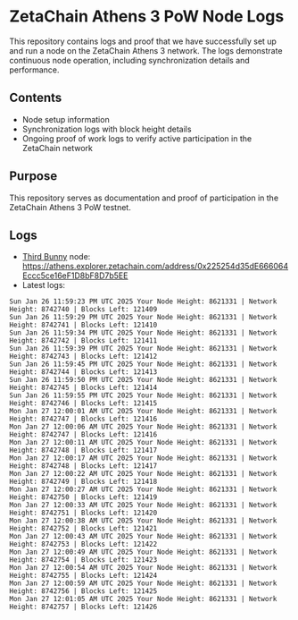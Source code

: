 # ZetaChain Athens 3 PoW Node Logs
This repository contains logs and proof that we have successfully set up and run a node on the ZetaChain Athens 3 network. The logs demonstrate continuous node operation, including synchronization details and performance.

## Contents
- Node setup information
- Synchronization logs with block height details
- Ongoing proof of work logs to verify active participation in the ZetaChain network

## Purpose
This repository serves as documentation and proof of participation in the ZetaChain Athens 3 PoW testnet.

## Logs

- [Third Bunny](https://thirdbunny.xyz/) node: https://athens.explorer.zetachain.com/address/0x225254d35dE666064Eccc5ce16eF1D8bF8D7b5EE
- Latest logs:
```
Sun Jan 26 11:59:23 PM UTC 2025 Your Node Height: 8621331 | Network Height: 8742740 | Blocks Left: 121409
Sun Jan 26 11:59:29 PM UTC 2025 Your Node Height: 8621331 | Network Height: 8742741 | Blocks Left: 121410
Sun Jan 26 11:59:34 PM UTC 2025 Your Node Height: 8621331 | Network Height: 8742742 | Blocks Left: 121411
Sun Jan 26 11:59:39 PM UTC 2025 Your Node Height: 8621331 | Network Height: 8742743 | Blocks Left: 121412
Sun Jan 26 11:59:45 PM UTC 2025 Your Node Height: 8621331 | Network Height: 8742744 | Blocks Left: 121413
Sun Jan 26 11:59:50 PM UTC 2025 Your Node Height: 8621331 | Network Height: 8742745 | Blocks Left: 121414
Sun Jan 26 11:59:55 PM UTC 2025 Your Node Height: 8621331 | Network Height: 8742746 | Blocks Left: 121415
Mon Jan 27 12:00:01 AM UTC 2025 Your Node Height: 8621331 | Network Height: 8742747 | Blocks Left: 121416
Mon Jan 27 12:00:06 AM UTC 2025 Your Node Height: 8621331 | Network Height: 8742747 | Blocks Left: 121416
Mon Jan 27 12:00:11 AM UTC 2025 Your Node Height: 8621331 | Network Height: 8742748 | Blocks Left: 121417
Mon Jan 27 12:00:17 AM UTC 2025 Your Node Height: 8621331 | Network Height: 8742748 | Blocks Left: 121417
Mon Jan 27 12:00:22 AM UTC 2025 Your Node Height: 8621331 | Network Height: 8742749 | Blocks Left: 121418
Mon Jan 27 12:00:27 AM UTC 2025 Your Node Height: 8621331 | Network Height: 8742750 | Blocks Left: 121419
Mon Jan 27 12:00:33 AM UTC 2025 Your Node Height: 8621331 | Network Height: 8742751 | Blocks Left: 121420
Mon Jan 27 12:00:38 AM UTC 2025 Your Node Height: 8621331 | Network Height: 8742752 | Blocks Left: 121421
Mon Jan 27 12:00:43 AM UTC 2025 Your Node Height: 8621331 | Network Height: 8742753 | Blocks Left: 121422
Mon Jan 27 12:00:49 AM UTC 2025 Your Node Height: 8621331 | Network Height: 8742754 | Blocks Left: 121423
Mon Jan 27 12:00:54 AM UTC 2025 Your Node Height: 8621331 | Network Height: 8742755 | Blocks Left: 121424
Mon Jan 27 12:00:59 AM UTC 2025 Your Node Height: 8621331 | Network Height: 8742756 | Blocks Left: 121425
Mon Jan 27 12:01:05 AM UTC 2025 Your Node Height: 8621331 | Network Height: 8742757 | Blocks Left: 121426
```
